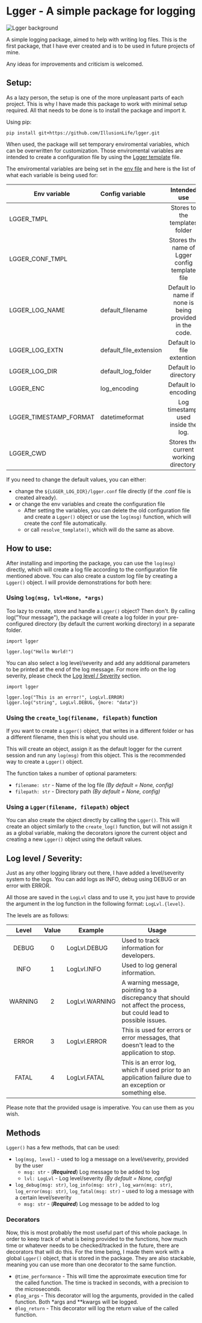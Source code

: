 # Lgger - A simple package for logging

![Lgger background](./lgger/img/lgger_background.png "Lgger background image")

A simple logging package, aimed to help with writing log files. This is the first 
package, that I have ever created and is to be used in future projects of mine.

Any ideas for improvements and criticism is welcomed.

## Setup:
As a lazy person, the setup is one of the more unpleasant parts of each
project. This is why I have made this package to work with minimal setup required.
All that needs to be done is to install the package and import it.

Using pip:
```
pip install git+https://github.com/IllusionLife/lgger.git
```

When used, the package will set temporary enviromental variables, which 
can be overwritten for customization. Those enviromental variables are
intended to create a configuration file by using the [Lgger template] file.

The enviromental variables are being set in the [env file] and here is the list
of what each variable is being used for:

| Env variable           | Config variable         |                      Intended use                       | Changable |           Default value            |
|------------------------|:------------------------|:-------------------------------------------------------:|:---------:|:----------------------------------:|
| LGGER_TMPL             |                         |             Stores to the templates folder              |           |   ${package_dir}/lgger/templates   |
| LGGER_CONF_TMPL        |                         |      Stores the name of Lgger config template file      |           |        lgger.conf.template         |
| LGGER_LOG_NAME         | default_filename        | Default log name if none is being provided in the code. |     Y     |     log_%Y-%m-%d `date format`     |
| LGGER_LOG_EXTN         | default_file_extension  |               Default log file extention.               |     Y     |                .log                |
| LGGER_LOG_DIR          | default_log_folder      |                 Default log directory.                  |     Y     |             ./logging              |
| LGGER_ENC              | log_encoding            |                  Default log encoding.                  |     Y     |               utf-8                |
| LGGER_TIMESTAMP_FORMAT | datetimeformat          |           Log timestamp, used inside the log.           |     Y     | %Y-%b-%d %H:%M:%S:%f `date format` |
| LGGER_CWD              |                         |          Stores the current working directory.          |           |            ${getcwd()}             |

If you need to change the default values, you can either:
* change the `${LGGER_LOG_DIR}/lgger.conf` file directly
  (if the .conf file is created already).
* or change the env variables and create the configuration file
  * After setting the variables, you can delete the old configuration file
    and create a `Lgger()` object or use the `log(msg)` function, which
    will create the conf file automatically.
  * or call `resolve_template()`, which will do the same as above.

## How to use:
After installing and importing the package, you can use the `log(msg)` directly, which
will create a log file according to the configuration file mentioned above.
You can also create a custom log file by creating a `Lgger()` object. I will provide demonstrations
for both here:

### Using `log(msg, lvl=None, *args)`

Too lazy to create, store and handle a `Lgger()` object? Then don't.
By calling log("Your message"), the package will create a log folder
in your pre-configured directory (by default
the current working directory) in a separate folder.
```
import lgger

lgger.log("Hello World!")
```

You can also select a log level/severity and add any additional parameters to
be printed at the end of the log message. For more info on the log severity, please
check the [Log level / Severity] section.
```
import lgger

lgger.log("This is an error!", LogLvl.ERROR)
lgger.log("string", LogLvl.DEBUG, {more: "data"})
```

### Using the `create_log(filename, filepath)` function

If you want to create a `Lgger()` object, that writes in a different
folder or has a different filename, then this is what you should use.

This will create an object, assign it as the default logger for the
current session and run any `log(msg)` from this object. This is the recommended
way to create a `Lgger()` object.

The function takes a number of optional parameters:
  * `filename: str` - Name of the log file *(By default = None, config)*
  * `filepath: str` - Directory path *(By default = None, config)*


### Using a `Lgger(filename, filepath)` object

You can also create the object directly by calling the `Lgger()`. This will
create an object similarly to the `create_log()` function, but will not assign it as a global variable, making the
decorators ignore the current object and creating a new `Lgger()` object
using the default values.

## Log level / Severity:
Just as any other logging library out there, I have added a level/severity
system to the logs. You can add logs as INFO, debug using DEBUG or an error
with ERROR.

All those are saved in the `LogLvl` class and to use it, you just have to
provide the argument in the log function in the following format:
`LogLvl.{level}`.

The levels are as follows:

|   Level   | Value | Example        | Usage                                                                                                               |
|:---------:|:-----:|----------------|---------------------------------------------------------------------------------------------------------------------|
|   DEBUG   |   0   | LogLvl.DEBUG   | Used to track information for developers.                                                                           |
|   INFO    |   1   | LogLvl.INFO    | Used to log general information.                                                                                    |
|  WARNING  |   2   | LogLvl.WARNING | A warning message, pointing to a discrepancy that should not affect the process, but could lead to possible issues. |
|   ERROR   |   3   | LogLvl.ERROR   | This is used for errors or error messages, that doesn't lead to the application to stop.                            |
|   FATAL   |   4   | LogLvl.FATAL   | This is an error log, which if used prior to an application failure due to an exception or something else.          |

Please note that the provided usage is imperative. You can use them as you wish.

## Methods
`Lgger()` has a few methods, that can be used:
  * `log(msg, level)` - used to log a message on a level/severity, provided by
  the user
    * `msg: str`  - (***Required***) Log message to be added to log
    * `lvl: LogLvl` - Log level/severity *(By default = None, config)*
  * `log_debug(msg: str)`, `log_info(msg: str)`
  , `log_warn(msg: str)`, `log_error(msg: str)`, `log_fatal(msg: str)`
  \- used to log a message with a certain level/severity
    * `msg: str`  - (***Required***) Log message to be added to log

### Decorators

Now, this is most probably the most useful part of this whole package.
In order to keep track of what is being provided to the functions, how much time
or whatever needs to be checked/tracked in the future, there are decorators
that will do this. For the time being, I made them work with a global
`Lgger()` object, that is stored in the package. They are also stackable, meaning
you can use more than one decorator to the same function.

* `@time_performance` - This will time the approximate execution time for
the called function. The time is tracked in seconds, with a precision to
the microseconds.
* `@log_args` - This decorator will log the arguments, provided in the
called function. Both *args and **kwargs will be logged.
* `@log_return` - This decorator will log the return value of the
called function.


[Lgger template]: https://github.com/IllusionLife/lgger/tree/main/lgger/templates/lgger.conf.template
[env file]: https://github.com/IllusionLife/lgger/tree/main/lgger/env.py
[Log level / Severity]: https://github.com/IllusionLife/lgger/tree/main#log-level-/-severity